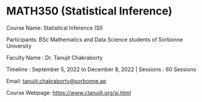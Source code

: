 # MATH350 (Statistical Inference)

Course Name: Statistical Inference (SI)

Participants: BSc Mathematics and Data Science students of Sorbonne University 

Faculty Name : Dr. Tanujit Chakraborty 

Timeline : September 5, 2022 to December 8, 2022   |  Sessions : 60 Sessions 

Email: tanujit.chakraborty@sorbonne.ae 

Course Webpage: https://www.ctanujit.org/si.html
